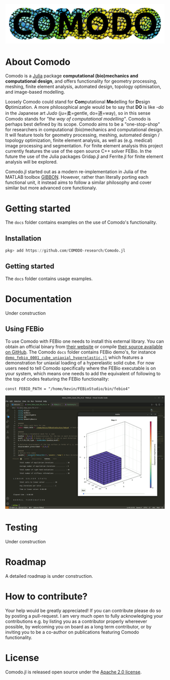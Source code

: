 ![](assets/img/COMODO.png)

# About Comodo
Comodo is a [Julia](https://julialang.org/) package **computational (bio)mechanics and computational design**, and offers functionality for geometry processing, meshing, finite element analysis, automated design, topology optimisation, and image-based modelling. 

Loosely Comodo could stand for **Com**putational **Mo**delling for **D**esign **O**ptimization. A more philosophical angle would be to say that **DO** is like *-do* in the Japanese art *Judo* (ju=柔=gentle, do=道=way), so in this sense Comodo stands for *"the way of computational modelling"*. Comodo is perhaps best defined by its scope. Comodo aims to be a "one-stop-shop" for researchers in computational (bio)mechanics and computational design. It will feature tools for geometry processing, meshing, automated design / topology optimization, finite element analysis, as well as (e.g. medical) image processing and segmentation. For finite element analysis this project currently features the use of the open source C++ solver FEBio. In the future the use of the Julia packages Gridap.jl and Ferrite.jl for finite element analysis will be explored. 

Comodo.jl started out as a modern re-implementation in Julia of the MATLAB toolbox [GIBBON](https://github.com/gibbonCode/GIBBON). However, rather than literally porting each functional unit, it instead aims to follow a similar philosophy and cover similar but more advanced core functionaly.

# Getting started
The `docs` folder contains examples on the use of Comodo's functionality. 

## Installation
```julia
pkg> add https://github.com/COMODO-research/Comodo.jl
```

## Getting started
The `docs` folder contains usage examples. 

# Documentation 
Under construction

## Using FEBio
To use Comodo with FEBio one needs to install this external library. You can obtain an official binary from [their website](https://febio.org/) or compile [their source available on GitHub](https://github.com/febiosoftware/FEBio). 
The Comodo `docs` folder contains FEBio demo's, for instance [`demo_febio_0001_cube_uniaxial_hyperelastic.jl`](https://github.com/COMODO-research/Comodo.jl/blob/main/docs/demo_febio_0001_cube_uniaxial_hyperelastic.jl) which features a demonstration for uniaxial loading of a hyperelastic solid cube. 
For now users need to tell Comodo specifically where the FEBio executable is on your system, which means one needs to add the equivalent of following to the top of codes featuring the FEBio functionality: 
```
const FEBIO_PATH = "/home/kevin/FEBioStudio/bin/febio4"
```

![](assets/img/febio_example_01.gif) 

# Testing 
Under construction

# Roadmap
A detailed roadmap is under construction. 

# How to contribute? 
Your help would be greatly appreciated! If you can contribute please do so by posting a pull-request. I am very much open to fully acknowledging your contributions e.g. by listing you as a contributor properly whereever possible, by welcoming you on board as a long term contributor, or by inviting you to be a co-author on publications featuring Comodo functionality. 

# License 
Comodo.jl is released open source under the [Apache 2.0 license](https://github.com/COMODO-research/Comodo.jl/blob/main/LICENSE).